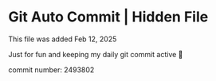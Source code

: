 # Git Auto Commit | Hidden File

This file was added Feb 12, 2025

Just for fun and keeping my daily git commit active 🤪

commit number: 2493802
